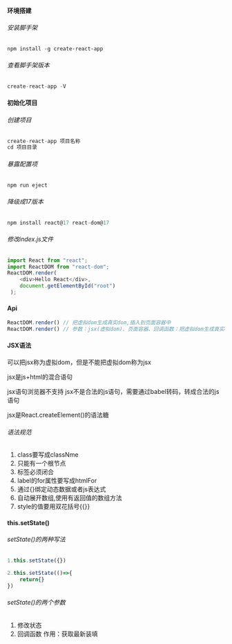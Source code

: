 #### 环境搭建

###### 安装脚手架

```markdown
npm install -g create-react-app
```

###### 查看脚手架版本

```js
create-react-app -V
```

#### 初始化项目

###### 创建项目

```js
create-react-app 项目名称
cd 项目目录 
```

###### 暴露配置项

```js
npm run eject
```

###### 降级成17版本

```js
npm install react@17 react-dom@17
```

###### 修改index.js文件

```js
import React from "react";
import ReactDOM from "react-dom";
ReactDOM.render(
    <div>Hello React</div>,
    document.getElementById("root")
 );
```

#### Api

```jsx
ReactDOM.render() // 把虚拟dom生成真实dom,插入到页面容器中
ReactDOM.render() // 参数：jsx(虚拟dom)、页面容器、回调函数：把虚拟dom生成真实dom插入到页面容器中之后立刻调用
```



#### JSX语法

可以把jsx称为虚拟dom，但是不能把虚拟dom称为jsx

jsx是js+html的混合语句

jsx语句浏览器不支持 jsx不是合法的js语句，需要通过babel转码，转成合法的js语句

jsx是React.createElement()的语法糖

###### 语法规范

1. class要写成classNme
2. 只能有一个根节点
3. 标签必须闭合
4. label的for属性要写成htmlFor
5. 通过{}绑定动态数据或者js表达式
6. 自动展开数组,使用有返回值的数组方法
7. style的值要用双花括号{{}}

#### this.setState()

###### setState()的两种写法

```jsx
1.this.setState({})

2.this.setState(()=>{
	return{}
})
```

###### setState()的两个参数

1. 修改状态
2. 回调函数 作用：获取最新装填

